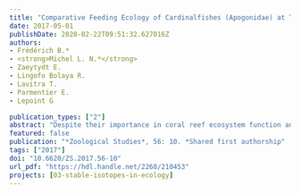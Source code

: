 ```yaml
---
title: "Comparative Feeding Ecology of Cardinalfishes (Apogonidae) at Toliara Reef, Madagascar"
date: 2017-05-01
publishDate: 2020-02-22T09:51:32.627016Z
authors: 
- Frédérich B.*
- <strong>Michel L. N.*</strong> 
- Zaeytydt E.
- Lingofo Bolaya R.
- Lavitra T.
- Parmentier E. 
- Lepoint G

publication_types: ["2"]
abstract: "Despite their importance in coral reef ecosystem function and trophodynamics, the trophic ecology of nocturnal fishes (e.g. Apogonidae, Holocentridae, Pempheridae) is by far less studied than diurnal ones. The Apogonidae (cardinalfishes) include mostly carnivorous species and evidence of trophic niche partitioning among sympatric cardinalfishes is still limited. The present study combines stomach contents and stable isotope analyses to investigate the feeding ecology of an assemblage of eight cardinalfishes from the Great Reef of Toliara (SW Madagascar). δ<sup>13</sup>C and δ<sup>15</sup>N of fishes ranged between -17.49‰ and -10.03‰ and between 6.28‰ and 10.74‰, respectively. Both stomach contents and stable isotopes showed that they feed on planktonic and benthic animal prey in various proportions. Previous studies were able to group apogonids in different trophic categories but such a discrimination is not obvious here. Large intra-specific variation in the stomach contents and temporal variation in the relative contribution of prey to diet support that all apogonids should be considered as generalist, carnivorous fishes. However the exploration of the isotopic space revealed a clear segregation of isotopic niches among species, suggesting a high level of resource partitioning within the assemblage. According to low inter-specific variation in stomach content compositions, we argue that the differences in isotopic niches could be driven by variation in foraging locations (i.e. microhabitat segregation) and physiology among species. Our temporal datasets demonstrate that the trophic niche partitioning among cardinalfishes and the breadth of their isotopic niches are dynamic and change across time. Factors driving this temporal variation need to be investigated in further studies."
featured: false
publication: "*Zoological Studies*, 56: 10. *Shared first authorship"
tags: ["2017"]
doi: "10.6620/ZS.2017.56-10"
url_pdf: "https://hdl.handle.net/2268/210453"
projects: [03-stable-isotopes-in-ecology]
---
```


